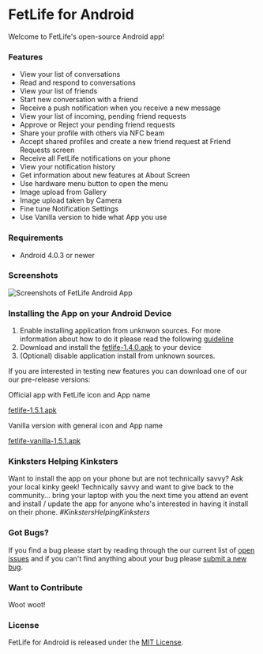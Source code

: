 # FetLife for Android

Welcome to FetLife's open-source Android app!

### Features

- View your list of conversations
- Read and respond to conversations
- View your list of friends
- Start new conversation with a friend
- Receive a push notification when you receive a new message
- View your list of incoming, pending friend requests
- Approve or Reject your pending friend requests
- Share your profile with others via NFC beam
- Accept shared profiles and create a new friend request at Friend Requests screen
- Receive all FetLife notifications on your phone 
- View your notification history
- Get information about new features at About Screen
- Use hardware menu button to open the menu
- Image upload from Gallery
- Image upload taken by Camera
- Fine tune Notification Settings
- Use Vanilla version to hide what App you use

### Requirements

- Android 4.0.3 or newer

### Screenshots

![Screenshots of FetLife Android App](https://cloud.githubusercontent.com/assets/22100/14687516/d31bdad2-06f2-11e6-8e86-979d49a67ad3.png)


### Installing the App on your Android Device

1. Enable installing application from unknwon sources.
For more information about how to do it please read the following [guideline](https://developer.android.com/distribute/tools/open-distribution.html#unknown-sources)
2. Download and install the [fetlife-1.4.0.apk](https://github.com/fetlife/fetlife-android/releases/download/v1.4.0/fetlife-1.4.0.apk) to your device
3. (Optional) disable application install from unknown sources.

If you are interested in testing new features you can download one of our our pre-release versions:

Official app with FetLife icon and App name

[fetlife-1.5.1.apk](https://github.com/fetlife/android/releases/download/v1.5.1/fetlife-1.5.1.apk)

Vanilla version with general icon and App name

[fetlife-vanilla-1.5.1.apk](https://github.com/fetlife/android/releases/download/v1.5.1/fetlife-vanilla-1.5.1.apk)


### Kinksters Helping Kinksters

Want to install the app on your phone but are not technically savvy? Ask your local kinky geek! Technically savvy and want to give back to the community... bring your laptop with you the next time you attend an event and install / update the app for anyone who's interested in having it install on their phone. *#KinkstersHelpingKinksters*


### Got Bugs?

If you find a bug please start by reading through the our current list of [open issues](https://github.com/fetlife/fetlife-android/issues) and if you can't find anything about your bug please [submit a new bug](https://github.com/fetlife/fetlife-android/issues/new).


### Want to Contribute

Woot woot!


### License

FetLife for Android is released under the [MIT License](http://www.opensource.org/licenses/MIT).
